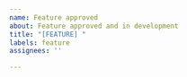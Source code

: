 ```yaml
---
name: Feature approved
about: Feature approved and in development
title: "[FEATURE] "
labels: feature
assignees: ''

---
```



